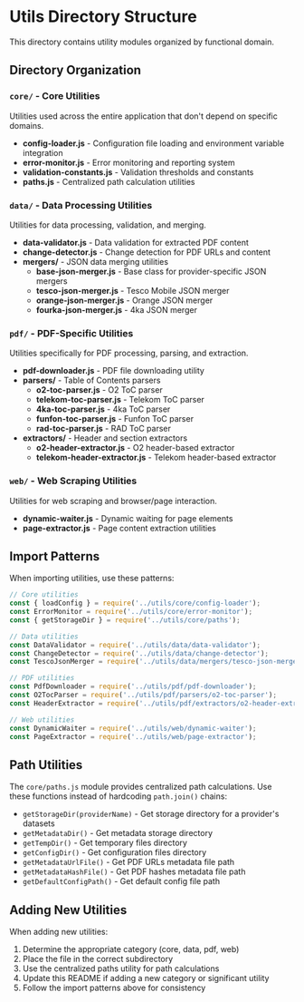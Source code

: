# Utils Directory Structure

This directory contains utility modules organized by functional domain.

## Directory Organization

### `core/` - Core Utilities
Utilities used across the entire application that don't depend on specific domains.

- **config-loader.js** - Configuration file loading and environment variable integration
- **error-monitor.js** - Error monitoring and reporting system
- **validation-constants.js** - Validation thresholds and constants
- **paths.js** - Centralized path calculation utilities

### `data/` - Data Processing Utilities
Utilities for data processing, validation, and merging.

- **data-validator.js** - Data validation for extracted PDF content
- **change-detector.js** - Change detection for PDF URLs and content
- **mergers/** - JSON data merging utilities
  - **base-json-merger.js** - Base class for provider-specific JSON mergers
  - **tesco-json-merger.js** - Tesco Mobile JSON merger
  - **orange-json-merger.js** - Orange JSON merger
  - **fourka-json-merger.js** - 4ka JSON merger

### `pdf/` - PDF-Specific Utilities
Utilities specifically for PDF processing, parsing, and extraction.

- **pdf-downloader.js** - PDF file downloading utility
- **parsers/** - Table of Contents parsers
  - **o2-toc-parser.js** - O2 ToC parser
  - **telekom-toc-parser.js** - Telekom ToC parser
  - **4ka-toc-parser.js** - 4ka ToC parser
  - **funfon-toc-parser.js** - Funfon ToC parser
  - **rad-toc-parser.js** - RAD ToC parser
- **extractors/** - Header and section extractors
  - **o2-header-extractor.js** - O2 header-based extractor
  - **telekom-header-extractor.js** - Telekom header-based extractor

### `web/` - Web Scraping Utilities
Utilities for web scraping and browser/page interaction.

- **dynamic-waiter.js** - Dynamic waiting for page elements
- **page-extractor.js** - Page content extraction utilities

## Import Patterns

When importing utilities, use these patterns:

```javascript
// Core utilities
const { loadConfig } = require('../utils/core/config-loader');
const ErrorMonitor = require('../utils/core/error-monitor');
const { getStorageDir } = require('../utils/core/paths');

// Data utilities
const DataValidator = require('../utils/data/data-validator');
const ChangeDetector = require('../utils/data/change-detector');
const TescoJsonMerger = require('../utils/data/mergers/tesco-json-merger');

// PDF utilities
const PdfDownloader = require('../utils/pdf/pdf-downloader');
const O2TocParser = require('../utils/pdf/parsers/o2-toc-parser');
const HeaderExtractor = require('../utils/pdf/extractors/o2-header-extractor');

// Web utilities
const DynamicWaiter = require('../utils/web/dynamic-waiter');
const PageExtractor = require('../utils/web/page-extractor');
```

## Path Utilities

The `core/paths.js` module provides centralized path calculations. Use these functions instead of hardcoding `path.join()` chains:

- `getStorageDir(providerName)` - Get storage directory for a provider's datasets
- `getMetadataDir()` - Get metadata storage directory
- `getTempDir()` - Get temporary files directory
- `getConfigDir()` - Get configuration files directory
- `getMetadataUrlFile()` - Get PDF URLs metadata file path
- `getMetadataHashFile()` - Get PDF hashes metadata file path
- `getDefaultConfigPath()` - Get default config file path

## Adding New Utilities

When adding new utilities:

1. Determine the appropriate category (core, data, pdf, web)
2. Place the file in the correct subdirectory
3. Use the centralized paths utility for path calculations
4. Update this README if adding a new category or significant utility
5. Follow the import patterns above for consistency

